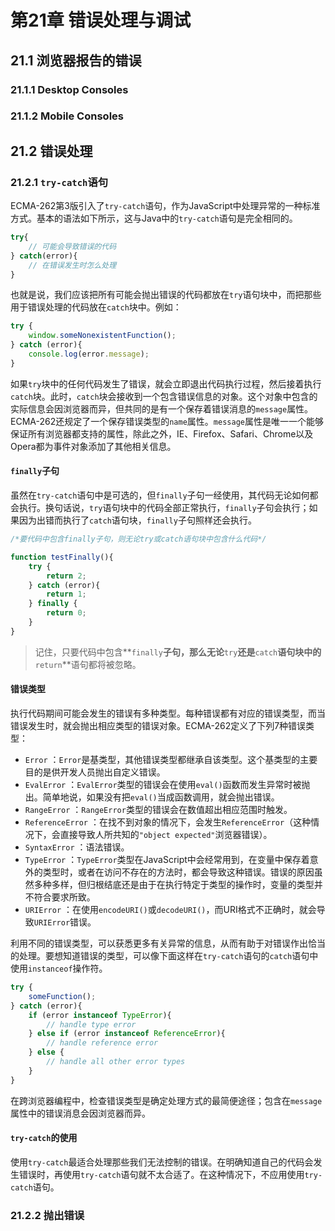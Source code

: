 # 第21章 错误处理与调试
## 21.1 浏览器报告的错误

### 21.1.1 Desktop Consoles

### 21.1.2 Mobile Consoles

## 21.2 错误处理

### 21.2.1 `try-catch`语句

ECMA-262第3版引入了`try-catch`语句，作为JavaScript中处理异常的一种标准方式。基本的语法如下所示，这与Java中的`try-catch`语句是完全相同的。

```js
try{
    // 可能会导致错误的代码
} catch(error){
    // 在错误发生时怎么处理
}
```

也就是说，我们应该把所有可能会抛出错误的代码都放在`try`语句块中，而把那些用于错误处理的代码放在`catch`块中。例如：

```js
try {
    window.someNonexistentFunction();
} catch (error){
    console.log(error.message);
}
```

如果`try`块中的任何代码发生了错误，就会立即退出代码执行过程，然后接着执行`catch`块。此时，`catch`块会接收到一个包含错误信息的对象。这个对象中包含的实际信息会因浏览器而异，但共同的是有一个保存着错误消息的`message`属性。ECMA-262还规定了一个保存错误类型的`name`属性。`message`属性是唯一一个能够保证所有浏览器都支持的属性，除此之外，IE、Firefox、Safari、Chrome以及Opera都为事件对象添加了其他相关信息。

#### `finally`子句

虽然在`try-catch`语句中是可选的，但`finally`子句一经使用，其代码无论如何都会执行。换句话说，`try`语句块中的代码全部正常执行，`finally`子句会执行；如果因为出错而执行了`catch`语句块，`finally`子句照样还会执行。

```js
/*要代码中包含finally子句，则无论try或catch语句块中包含什么代码*/

function testFinally(){
    try {
        return 2;
    } catch (error){
        return 1;
    } finally {
        return 0;
    }
}
```

> 记住，只要代码中包含**`finally`**子句，那么无论**`try`**还是**`catch`**语句块中的**`return`**语句都将被忽略。

#### 错误类型

执行代码期间可能会发生的错误有多种类型。每种错误都有对应的错误类型，而当错误发生时，就会抛出相应类型的错误对象。ECMA-262定义了下列7种错误类型：

- `Error` ：`Error`是基类型，其他错误类型都继承自该类型。这个基类型的主要目的是供开发人员抛出自定义错误。
- `EvalError` ：`EvalError`类型的错误会在使用`eval()`函数而发生异常时被抛出。简单地说，如果没有把`eval()`当成函数调用，就会抛出错误。
- `RangeError` ：`RangeError`类型的错误会在数值超出相应范围时触发。
- `ReferenceError` ：在找不到对象的情况下，会发生`ReferenceError`（这种情况下，会直接导致人所共知的`"object expected"`浏览器错误）。
- `SyntaxError` ：语法错误。
- `TypeError` ：`TypeError`类型在JavaScript中会经常用到，在变量中保存着意外的类型时，或者在访问不存在的方法时，都会导致这种错误。错误的原因虽然多种多样，但归根结底还是由于在执行特定于类型的操作时，变量的类型并不符合要求所致。
- `URIError` ：在使用`encodeURI()`或`decodeURI()`，而URI格式不正确时，就会导致`URIError`错误。

利用不同的错误类型，可以获悉更多有关异常的信息，从而有助于对错误作出恰当的处理。要想知道错误的类型，可以像下面这样在`try-catch`语句的`catch`语句中使用`instanceof`操作符。

```js
try {
    someFunction();
} catch (error){
    if (error instanceof TypeError){
        // handle type error
    } else if (error instanceof ReferenceError){
        // handle reference error
    } else {
        // handle all other error types
    }
}
```

在跨浏览器编程中，检查错误类型是确定处理方式的最简便途径；包含在`message`属性中的错误消息会因浏览器而异。

#### `try-catch`的使用

使用`try-catch`最适合处理那些我们无法控制的错误。在明确知道自己的代码会发生错误时，再使用`try-catch`语句就不太合适了。在这种情况下，不应用使用`try-catch`语句。

### 21.2.2 抛出错误